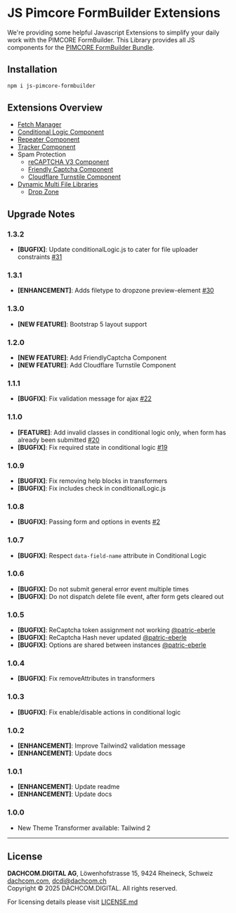 # JS Pimcore FormBuilder Extensions

We're providing some helpful Javascript Extensions to simplify your daily work with the PIMCORE FormBuilder.
This Library provides all JS components for the [PIMCORE FormBuilder Bundle](https://github.com/dachcom-digital/pimcore-formbuilder).

## Installation
```bash
npm i js-pimcore-formbuilder
```

## Extensions Overview
- [Fetch Manager](./docs/01_fetch_manager.md)
- [Conditional Logic Component](./docs/02_conditionalLogic.md)
- [Repeater Component](./docs/03_repeater.md)
- [Tracker Component](./docs/04_tracker.md)
- Spam Protection
    - [reCAPTCHA V3 Component](./docs/05_1_recaptchaV3.md)
    - [Friendly Captcha Component](./docs/05_2_friendlyCaptcha.md)
    - [Cloudflare Turnstile Component](./docs/05_3_cloudflareTurnstile.md)
- [Dynamic Multi File Libraries](./docs/06_dynamic_multi_file.md)
    - [Drop Zone](./docs/10_dmf_drop_zone.md)

## Upgrade Notes
### 1.3.2
- **[BUGFIX]**: Update conditionalLogic.js to cater for file uploader constraints [#31](https://github.com/dachcom-digital/js-pimcore-formbuilder/issues/32)

### 1.3.1
- **[ENHANCEMENT]**: Adds filetype to dropzone preview-element [#30](https://github.com/dachcom-digital/js-pimcore-formbuilder/pull/30)

### 1.3.0
- **[NEW FEATURE]**: Bootstrap 5 layout support

### 1.2.0
- **[NEW FEATURE]**: Add FriendlyCaptcha Component
- **[NEW FEATURE]**: Add Cloudflare Turnstile Component

### 1.1.1
- **[BUGFIX]**: Fix validation message for ajax [#22](https://github.com/dachcom-digital/js-pimcore-formbuilder/issues/22)

### 1.1.0
- **[FEATURE]**: Add invalid classes in conditional logic only, when form has already been submitted [#20](https://github.com/dachcom-digital/js-pimcore-formbuilder/issues/20)
- **[BUGFIX]**: Fix required state in conditional logic [#19](https://github.com/dachcom-digital/js-pimcore-formbuilder/issues/19)

### 1.0.9
- **[BUGFIX]**: Fix removing help blocks in transformers
- **[BUGFIX]**: Fix includes check in conditionalLogic.js

### 1.0.8
- **[BUGFIX]**: Passing form and options in events [#2](https://github.com/dachcom-digital/js-pimcore-formbuilder/issues/2)

### 1.0.7
- **[BUGFIX]**: Respect `data-field-name` attribute in Conditional Logic

### 1.0.6
- **[BUGFIX]**: Do not submit general error event multiple times
- **[BUGFIX]**: Do not dispatch delete file event, after form gets cleared out

### 1.0.5
- **[BUGFIX]**: ReCaptcha token assignment not working [@patric-eberle](https://github.com/dachcom-digital/js-pimcore-formbuilder/issues/5)
- **[BUGFIX]**: ReCaptcha Hash never updated  [@patric-eberle](https://github.com/dachcom-digital/js-pimcore-formbuilder/issues/9)
- **[BUGFIX]**: Options are shared between instances [@patric-eberle](https://github.com/dachcom-digital/js-pimcore-formbuilder/issues/8)

### 1.0.4
- **[BUGFIX]**: Fix removeAttributes in transformers

### 1.0.3
- **[BUGFIX]**: Fix enable/disable actions in conditional logic

### 1.0.2
- **[ENHANCEMENT]**: Improve Tailwind2 validation message
- **[ENHANCEMENT]**: Update docs

### 1.0.1
- **[ENHANCEMENT]**: Update readme
- **[ENHANCEMENT]**: Update docs

### 1.0.0
- New Theme Transformer available: Tailwind 2

***

## License
**DACHCOM.DIGITAL AG**, Löwenhofstrasse 15, 9424 Rheineck, Schweiz  
[dachcom.com](https://www.dachcom.com), dcdi@dachcom.ch  
Copyright © 2025 DACHCOM.DIGITAL. All rights reserved.  

For licensing details please visit [LICENSE.md](LICENSE.md)  

